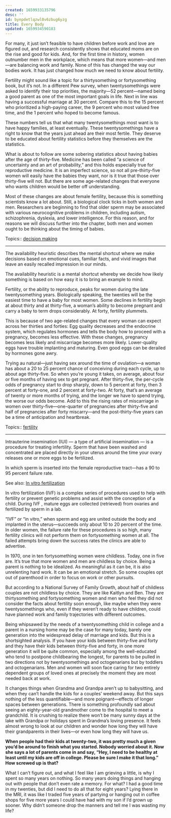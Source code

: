 ```yaml
---
created: 1659933135796
desc: ''
id: bynpdetlqzwl0v6zbug6yzg
title: Every Body
updated: 1659934590183
---
```

   
For many, it just isn’t feasible to have children before work and love are figured out, and research consistently shows that educated moms are on the rise and good for kids. And, for the first time in history, women outnumber men in the workplace, which means that more women—and men—are balancing work and family. None of this has changed the way our bodies work. It has just changed how much we need to know about fertility.   
   
Fertility might sound like a topic for a thirtysomething or fortysomething book, but it’s not. In a different Pew survey, when twentysomethings were asked to identify their top priorities, the majority—52 percent—named being a good parent as one of the most important goals in life. Next in line was having a successful marriage at 30 percent. Compare this to the 15 percent who prioritized a high-paying career, the 9 percent who most valued free time, and the 1 percent who hoped to become famous.   
   
These numbers tell us that what many twentysomethings most want is to have happy families, at least eventually. These twentysomethings have a right to know that the years just ahead are their most fertile. They deserve to be educated about fertility statistics before they themselves are the statistics.   
   
What is about to follow are some sobering statistics about having babies after the age of thirty-five. Medicine has been called “a science of uncertainty and an art of probability,” and this holds especially true for reproductive medicine. It is an imperfect science, so not all pre-thirty-five women will easily have the babies they want, nor is it true that those over thirty-five will not. But there are some age-related changes that everyone who wants children would be better off understanding.   
   
Most of these changes are about female fertility, because this is something scientists know a lot about. Still, a biological clock ticks in both women and men. Researchers are beginning to find that older sperm may be associated with various neurocognitive problems in children, including autism, schizophrenia, dyslexia, and lower intelligence. For this reason, and for reasons we will discuss further into the chapter, both men and women ought to be thinking about the timing of babies.   
   
   
Topics::  [decision making](../topics/decision%20making.md)   
   
   
---   
   
The availability heuristic describes the mental shortcut where we make decisions based on emotional cues, familiar facts, and vivid images that leave an easily recalled impression in our minds.   
   
The availability heuristic is a mental shortcut whereby we decide how likely something is based on how easy it is to bring an example to mind.
   
   
Fertility, or the ability to reproduce, peaks for women during the late twentysomething years. Biologically speaking, the twenties will be the easiest time to have a baby for most women. Some declines in fertility begin at about thirty and at thirty-five, a woman’s ability to become pregnant and carry a baby to term drops considerably. At forty, fertility plummets.   
   
This is because of two age-related changes that every woman can expect across her thirties and forties: Egg quality decreases and the endocrine system, which regulates hormones and tells the body how to proceed with a pregnancy, becomes less effective. With these changes, pregnancy becomes less likely and miscarriage becomes more likely. Lower-quality eggs have trouble implanting and maturing. Even good eggs can be derailed by hormones gone awry.   
   
Trying au natural—just having sex around the time of ovulation—a woman has about a 20 to 25 percent chance of conceiving during each cycle, up to about age thirty-five. So when you’re young it takes, on average, about four or five months of having sex to get pregnant. After thirty-five, the per-cycle odds of pregnancy start to drop sharply, down to 5 percent at forty, then 3 percent at forty-one, and 2 percent at forty-two. At forty, that’s an average of twenty or more months of trying, and the longer we have to spend trying, the worse our odds become. Add to this the rising rates of miscarriage in women over thirty-five—one-quarter of pregnancies after thirty-five and half of pregnancies after forty miscarry—and the post-thirty-five years can be a time of anticipation and heartbreak.   
   
   
Topics::  [fertility](../topics/fertility.md)   
   
   
---   
Intrauterine insemination (IUI) — a type of artificial insemination — is a procedure for treating infertility. Sperm that have been washed and concentrated are placed directly in your uterus around the time your ovary releases one or more eggs to be fertilized.   
   
In which sperm is inserted into the female reproductive tract—has a 90 to 95 percent failure rate.   
   
See also: [In vitro fertilization](../archive/In%20vitro%20fertilization.md)
   
   
In vitro fertilization (IVF) is a complex series of procedures used to help with fertility or prevent genetic problems and assist with the conception of a child. During IVF , mature eggs are collected (retrieved) from ovaries and fertilized by sperm in a lab.   
   
“IVF” or “in vitro,” when sperm and egg are united outside the body and implanted in the uterus—succeeds only about 10 to 20 percent of the time. In older women, the failure rate for these procedures is so high, many fertility clinics will not perform them on fortysomething women at all. The failed attempts bring down the success rates the clinics are able to advertise.
   
   
In 1970, one in ten fortysomething women were childless. Today, one in five are. It’s true that more women and men are childless by choice. Being a parent is nothing to be idealized. As meaningful as it can be, it is also unrelenting hard work. It can be an emotional stretch. So some couples opt out of parenthood in order to focus on work or other pursuits.   
   
But according to a National Survey of Family Growth, about half of childless couples are not childless by choice. They are like Kaitlyn and Ben. They are thirtysomething and fortysomething women and men who feel they did not consider the facts about fertility soon enough, like maybe when they were twentysomethings who, even if they weren’t ready to have children, could have planned work and family trajectories with different outcomes.   
   
Being whipsawed by the needs of a twentysomething child in college and a parent in a nursing home may be the case for many today, barely one generation into the widespread delay of marriage and kids. But this is a shortsighted analysis. If you have your kids between thirty-five and forty and they have their kids between thirty-five and forty, in one more generation it will be quite common, especially among the well-educated who tend to postpone childbearing the longest, for parents to be pulled in two directions not by twentysomethings and octogenarians but by toddlers and octogenarians. Men and women will soon face caring for two entirely dependent groups of loved ones at precisely the moment they are most needed back at work.   
   
It changes things when Grandma and Grandpa aren’t up to babysitting, and when they can’t handle the kids for a couples’ weekend away. But this says nothing of the less quantifiable—and more poignant—effects of longer spaces between generations. There is something profoundly sad about seeing an eighty-year-old grandmother come to the hospital to meet a grandchild. It is crushing to realize there won’t be many sunny days at the lake with Grandpa or holidays spent in Grandma’s loving presence. It feels almost wrong to look at our children and wonder how long they will have their grandparents in their lives—or even how long they will have us.   
   
**When people had their kids at twenty-two, it was pretty much a given you’d be around to finish what you started. Nobody worried about it. Now she says a lot of parents come in and say, “Hey, I need to be healthy at least until my kids are off in college. Please be sure I make it that long.” How screwed up is that?**   
   
What I can’t figure out, and what I feel like I am grieving a little, is why I spent so many years on nothing. So many years doing things and hanging out with people that don’t even rate a memory. For what? I had a good time in my twenties, but did I need to do all that for eight years? Lying there in the MRI, it was like I traded five years of partying or hanging out in coffee shops for five more years I could have had with my son if I’d grown up sooner. Why didn’t someone drop the manners and tell me I was wasting my life?